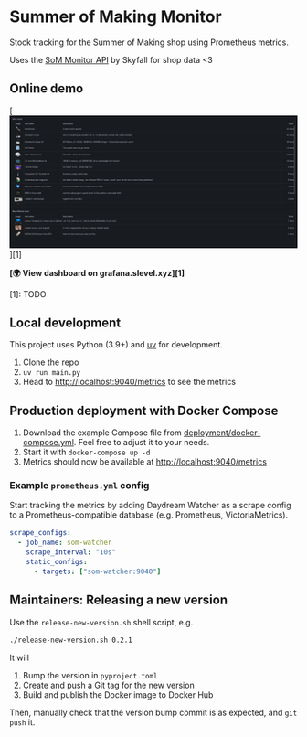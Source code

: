 # Summer of Making Monitor

Stock tracking for the Summer of Making shop using Prometheus metrics.

Uses the [SoM Monitor API](https://github.com/SkyfallWasTaken/som-monitor) by Skyfall for shop data <3

## Online demo

[![Screenshot of a Grafana dashboard stats from the program](screenshot.png)][1]

**[🌍 View dashboard on grafana.slevel.xyz][1]**

[1]: TODO <!-- Add demo link here -->

## Local development

This project uses Python (3.9+) and [uv](https://docs.astral.sh/uv/) for development.

1. Clone the repo
2. `uv run main.py`
3. Head to <http://localhost:9040/metrics> to see the metrics

## Production deployment with Docker Compose

1. Download the example Compose file from [deployment/docker-compose.yml](deployment/docker-compose.yml). Feel free to adjust it to your needs.
2. Start it with `docker-compose up -d`
3. Metrics should now be available at <http://localhost:9040/metrics>

### Example `prometheus.yml` config

Start tracking the metrics by adding Daydream Watcher as a scrape config to a Prometheus-compatible database (e.g. Prometheus, VictoriaMetrics).

```yaml
scrape_configs:
  - job_name: som-watcher
    scrape_interval: "10s"
    static_configs:
      - targets: ["som-watcher:9040"]
```

<!-- ### Example Grafana dashboard

Start visualising the metrics by importing the example Grafana dashboard at [deployment/grafana-dashboard.json](deployment/grafana-dashboard.json) into your Grafana instance. -->

## Maintainers: Releasing a new version

Use the `release-new-version.sh` shell script, e.g.

```bash
./release-new-version.sh 0.2.1
```

It will

1. Bump the version in `pyproject.toml`
2. Create and push a Git tag for the new version
3. Build and publish the Docker image to Docker Hub

Then, manually check that the version bump commit is as expected, and `git push` it.
